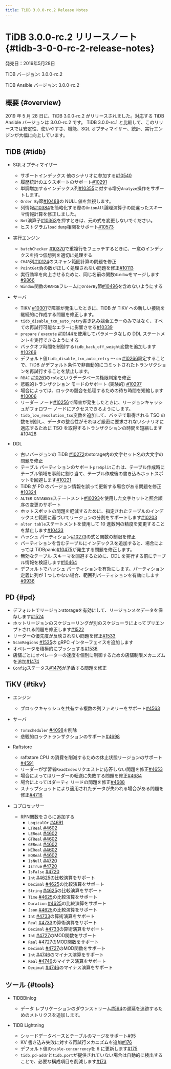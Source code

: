 ```yaml
---
title: TiDB 3.0.0-rc.2 Release Notes
---
```


# TiDB 3.0.0-rc.2 リリースノート {#tidb-3-0-0-rc-2-release-notes}

発売日：2019年5月28日

TiDB バージョン: 3.0.0-rc.2

TiDB Ansible バージョン: 3.0.0-rc.2

## 概要 {#overview}

2019 年 5 月 28 日に、TiDB 3.0.0-rc.2 がリリースされました。対応する TiDB Ansible バージョンは 3.0.0-rc.2 です。 TiDB 3.0.0-rc.1 と比較して、このリリースでは安定性、使いやすさ、機能、SQL オプティマイザー、統計、実行エンジンが大幅に向上しています。

## TiDB {#tidb}

-   SQLオプティマイザー
    -   サポートインデックス 他のシナリオに参加する[#10540](https://github.com/pingcap/tidb/pull/10540)
    -   履歴統計のエクスポートのサポート[#10291](https://github.com/pingcap/tidb/pull/10291)
    -   単調増加するインデックス列[#10355](https://github.com/pingcap/tidb/pull/10355)に対する増分`Analyze`操作をサポートします。
    -   `Order By`節[#10488](https://github.com/pingcap/tidb/pull/10488)の NULL 値を無視します。
    -   列情報[#10384](https://github.com/pingcap/tidb/pull/10384)を簡略化する際の`UnionAll`論理演算子の間違ったスキーマ情報計算を修正しました。
    -   `Not`演算子[#10363](https://github.com/pingcap/tidb/pull/10363/files)を押すときは、元の式を変更しないでください。
    -   ヒストグラム`load` `dump`相関をサポート[#10573](https://github.com/pingcap/tidb/pull/10573)

-   実行エンジン
    -   `batchChecker` [#10370](https://github.com/pingcap/tidb/pull/10370)で重複行をフェッチするときに、一意のインデックスを持つ仮想列を適切に処理する
    -   `CHAR`列[#10124](https://github.com/pingcap/tidb/pull/10124)のスキャン範囲計算の問題を修正
    -   `PointGet`負の数が正しく処理されない問題を修正[#10113](https://github.com/pingcap/tidb/pull/10113)
    -   実行効率を向上させるために、同じ名前の関数`Window`をマージします[#9866](https://github.com/pingcap/tidb/pull/9866)
    -   `Window`関数の`RANGE`フレームに`OrderBy`節[#10496](https://github.com/pingcap/tidb/pull/10496)を含めないようにする

-   サーバ
    -   TiKV [#10301](https://github.com/pingcap/tidb/pull/10301)で障害が発生したときに、TiDB が TiKV への新しい接続を継続的に作成する問題を修正します。
    -   `tidb_disable_txn_auto_retry`書き込み競合エラーのみではなく、すべての再試行可能なエラーに影響させる[#10339](https://github.com/pingcap/tidb/pull/10339)
    -   `prepare` / `execute` [#10144](https://github.com/pingcap/tidb/pull/10144)を使用してパラメータなしの DDL ステートメントを実行できるようにする
    -   バックオフ時間を制御する`tidb_back_off_weight`変数を追加します[#10266](https://github.com/pingcap/tidb/pull/10266)
    -   デフォルト値`tidb_disable_txn_auto_retry` ～ `on` [#10266](https://github.com/pingcap/tidb/pull/10266)設定することで、TiDB がデフォルト条件で非自動的にコミットされたトランザクションを再試行することを禁止します。
    -   `RBAC` [#10261](https://github.com/pingcap/tidb/pull/10261)の`role`というデータベース権限判定を修正
    -   悲観的トランザクション モードのサポート (実験的) [#10297](https://github.com/pingcap/tidb/pull/10297)
    -   場合によっては、ロックの競合を処理するための待ち時間を短縮します[#10006](https://github.com/pingcap/tidb/pull/10006)
    -   リーダー ノード[#10256](https://github.com/pingcap/tidb/pull/10256)で障害が発生したときに、リージョンキャッシュがフォロワー ノードにアクセスできるようにします。
    -   `tidb_low_resolution_tso`変数を追加して、バッチで取得される TSO の数を制御し、データの整合性がそれほど厳密に要求されないシナリオに適応するために TSO を取得するトランザクションの時間を短縮します[#10428](https://github.com/pingcap/tidb/pull/10428)

-   DDL
    -   古いバージョンの TiDB [#10272](https://github.com/pingcap/tidb/pull/10272)のstorage内の文字セット名の大文字の問題を修正
    -   テーブル パーティションのサポート`preSplit`これは、テーブル作成時にテーブル領域を事前に割り当て、テーブル作成後の書き込みホットスポットを回避します[#10221](https://github.com/pingcap/tidb/pull/10221)
    -   TiDB が PD のバージョン情報を誤って更新する場合がある問題を修正[#10324](https://github.com/pingcap/tidb/pull/10324)
    -   `ALTER DATABASE`ステートメント[#10393](https://github.com/pingcap/tidb/pull/10393)を使用した文字セットと照合順序の変更のサポート
    -   ホットスポットの問題を軽減するために、指定されたテーブルのインデックスと範囲に基づいてリージョンの分割をサポートします[#10203](https://github.com/pingcap/tidb/pull/10203)
    -   `alter table`ステートメントを使用して 10 進数列の精度を変更することを禁止します[#10433](https://github.com/pingcap/tidb/pull/10433)
    -   ハッシュ パーティション[#10273](https://github.com/pingcap/tidb/pull/10273)の式と関数の制限を修正
    -   パーティションを含むテーブルにインデックスを追加すると、場合によっては TiDBpanic[#10475](https://github.com/pingcap/tidb/pull/10475)が発生する問題を修正します。
    -   無効なテーブル スキーマを回避するために、DDL を実行する前にテーブル情報を検証します[#10464](https://github.com/pingcap/tidb/pull/10464)
    -   デフォルトでハッシュ パーティションを有効にします。パーティション定義に列が 1 つしかない場合、範囲列パーティションを有効にします[#9936](https://github.com/pingcap/tidb/pull/9936)

## PD {#pd}

-   デフォルトでリージョンstorageを有効にして、リージョンメタデータを保存します[#1524](https://github.com/pingcap/pd/pull/1524)
-   ホットリージョンのスケジューリングが別のスケジューラによってプリエンプトされる問題を修正します[#1522](https://github.com/pingcap/pd/pull/1522)
-   リーダーの優先度が反映されない問題を修正[#1533](https://github.com/pingcap/pd/pull/1533)
-   `ScanRegions` [#1535](https://github.com/pingcap/pd/pull/1535)の gRPC インターフェイスを追加します
-   オペレータを積極的にプッシュする[#1536](https://github.com/pingcap/pd/pull/1536)
-   店舗ごとにオペレーターの速度を個別に制御するための店舗制限メカニズムを追加[#1474](https://github.com/pingcap/pd/pull/1474)
-   `Config`ステータス[#1476](https://github.com/pingcap/pd/pull/1476)が矛盾する問題を修正

## TiKV {#tikv}

-   エンジン
    -   ブロックキャッシュを共有する複数の列ファミリーをサポート[#4563](https://github.com/tikv/tikv/pull/4563)

-   サーバ
    -   `TxnScheduler` [#4098](https://github.com/tikv/tikv/pull/4098)を削除
    -   悲観的ロックトランザクションのサポート[#4698](https://github.com/tikv/tikv/pull/4698)

-   Raftstore
    -   raftstore CPU の消費を削減するための休止状態リージョンのサポート[#4591](https://github.com/tikv/tikv/pull/4591)
    -   リーダーが学習者`ReadIndex`リクエストに応答しない問題を修正[#4653](https://github.com/tikv/tikv/pull/4653)
    -   場合によってはリーダーの転送に失敗する問題を修正[#4684](https://github.com/tikv/tikv/pull/4684)
    -   場合によってはダーティ リードの問題を修正[#4688](https://github.com/tikv/tikv/pull/4688)
    -   スナップショットにより適用されたデータが失われる場合がある問題を修正[#4716](https://github.com/tikv/tikv/pull/4716)

-   コプロセッサー
    -   RPN関数をさらに追加する
        -   `LogicalOr` [#4691](https://github.com/tikv/tikv/pull/4601)
        -   `LTReal` [#4602](https://github.com/tikv/tikv/pull/4602)
        -   `LEReal` [#4602](https://github.com/tikv/tikv/pull/4602)
        -   `GTReal` [#4602](https://github.com/tikv/tikv/pull/4602)
        -   `GEReal` [#4602](https://github.com/tikv/tikv/pull/4602)
        -   `NEReal` [#4602](https://github.com/tikv/tikv/pull/4602)
        -   `EQReal` [#4602](https://github.com/tikv/tikv/pull/4602)
        -   `IsNull` [#4720](https://github.com/tikv/tikv/pull/4720)
        -   `IsTrue` [#4720](https://github.com/tikv/tikv/pull/4720)
        -   `IsFalse` [#4720](https://github.com/tikv/tikv/pull/4720)
        -   `Int` [#4625](https://github.com/tikv/tikv/pull/4625)の比較演算をサポート
        -   `Decimal` [#4625](https://github.com/tikv/tikv/pull/4625)の比較演算をサポート
        -   `String` [#4625](https://github.com/tikv/tikv/pull/4625)の比較演算をサポート
        -   `Time` [#4625](https://github.com/tikv/tikv/pull/4625)の比較演算をサポート
        -   `Duration` [#4625](https://github.com/tikv/tikv/pull/4625)の比較演算をサポート
        -   `Json` [#4625](https://github.com/tikv/tikv/pull/4625)の比較演算をサポート
        -   `Int` [#4733](https://github.com/tikv/tikv/pull/4733)の算術演算をサポート
        -   `Real` [#4733](https://github.com/tikv/tikv/pull/4733)の算術演算をサポート
        -   `Decimal` [#4733](https://github.com/tikv/tikv/pull/4733)の算術演算をサポート
        -   `Int` [#4727](https://github.com/tikv/tikv/pull/4727)のMOD関数をサポート
        -   `Real` [#4727](https://github.com/tikv/tikv/pull/4727)のMOD関数をサポート
        -   `Decimal` [#4727](https://github.com/tikv/tikv/pull/4727)のMOD関数をサポート
        -   `Int` [#4746](https://github.com/tikv/tikv/pull/4746)のマイナス演算をサポート
        -   `Real` [#4746](https://github.com/tikv/tikv/pull/4746)のマイナス演算をサポート
        -   `Decimal` [#4746](https://github.com/tikv/tikv/pull/4746)のマイナス演算をサポート

## ツール {#tools}

-   TiDBBinlog
    -   データ レプリケーションのダウンストリーム[#594](https://github.com/pingcap/tidb-binlog/pull/594)の遅延を追跡するためのメトリクスを追加します。

-   TiDB Lightning

    -   シャードデータベースとテーブルのマージをサポート[#95](https://github.com/pingcap/tidb-lightning/pull/95)
    -   KV 書き込み失敗に対する再試行メカニズムを追加[#176](https://github.com/pingcap/tidb-lightning/pull/176)
    -   デフォルト値の`table-concurrency`を 6 に更新します[#175](https://github.com/pingcap/tidb-lightning/pull/175)
    -   `tidb.pd-addr`と`tidb.port`が提供されていない場合は自動的に検出することで、必要な構成項目を削減します[#173](https://github.com/pingcap/tidb-lightning/pull/173)
